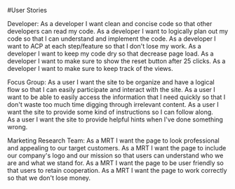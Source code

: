 #User Stories


Developer:
As a developer I want clean and concise code so that other developers can read my code.
As a developer I want to logically plan out my code so that I can understand and implement the code.
As a developer I want to ACP at each step/feature so that I don't lose my work.
As a developer I want to keep my code dry so that decrease page load.
As a developer I want to make sure to show the reset button after 25 clicks.
As a developer I want to make sure to keep track of the views.


Focus Group:
As a user I want the site to be organize and have a logical flow so that I can easily participate and interact with the site.
As a user I want to be able to easily access the information that I need quickly so that I don't waste too much time digging through irrelevant content.
As a user I want the site to provide some kind of instructions so I can follow along.  
As a user I want the site to provide helpful hints when I've done something wrong.




Marketing Research Team:
As a MRT I want the page to look professional and appealing to our target customers.
As a MRT I want the page to include our company's logo and our mission so that users can understand who we are and what we stand for.
As a MRT I want the page to be user friendly so that users to retain cooperation.
As a MRT I want the page to work correctly so that we don't lose money.
